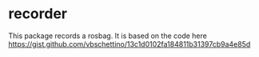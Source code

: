 # recorder

This package records a rosbag. It is based on the code here https://gist.github.com/vbschettino/13c1d0102fa184811b31397cb9a4e85d

